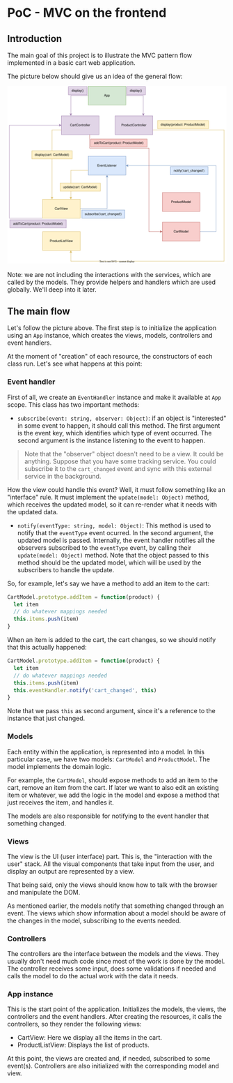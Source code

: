 # PoC - MVC on the frontend

## Introduction

The main goal of this project is to illustrate the MVC pattern flow implemented in
a basic cart web application.

The picture below should give us an idea of the general
flow:

![Application flow](./MVC-PoC.drawio.svg)

Note: we are not including the interactions with the services, which are called by the
models. They provide helpers and handlers which are used globally. We'll deep into it later.

## The main flow

Let's follow the picture above. The first step is to initialize the application using an `App`
instance, which creates the views, models, controllers and event handlers.

At the moment of "creation" of each resource, the constructors of each class run.
Let's see what happens at this point:

### Event handler

First of all, we create an `EventHandler` instance and make it available at `App` scope.
This class has two important methods:

- `subscribe(event: string, observer: Object)`: if an object is "interested" in some event
to happen, it should call this method. The first argument is the event key, which identifies
which type of event occurred. The second argument is the instance listening to the event
to happen.

> Note that the "observer" object doesn't need to be a view. It could be anything. Suppose
that you have some tracking service. You could subscribe it to the `cart_changed` event
and sync with this external service in the background.

How the view could handle this event? Well, it must follow something like an "interface" rule.
It must implement the `update(model: Object)` method, which receives the updated model, so
it can re-render what it needs with the updated data.

- `notify(eventType: string, model: Object)`: This method is used to notify that the `eventType`
event ocurred. In the second argument, the updated model is passed.
Internally, the event handler notifies all the observers subscribed to the `eventType` event,
by calling their `update(model: Object)` method. Note that the object passed to this method
should be the updated model, which will be used by the subscribers to handle the update.

So, for example, let's say we have a method to add an item to the cart:

```javascript
CartModel.prototype.addItem = function(product) {
  let item
  // do whatever mappings needed
  this.items.push(item)
}
```

When an item is added to the cart, the cart changes, so we should notify that this actually happened:

```javascript
CartModel.prototype.addItem = function(product) {
  let item
  // do whatever mappings needed
  this.items.push(item)
  this.eventHandler.notify('cart_changed', this)
}
```

Note that we pass `this` as second argument, since it's a reference to the instance that just changed.

### Models

Each entity within the application, is represented into a model. In this particular case, we have two
models: `CartModel` and `ProductModel`. The model implements the domain logic.

For example, the `CartModel`, should expose methods to add an item to the cart, remove an item from
the cart. If later we want to also edit an existing item or whatever, we add the logic in the
model and expose a method that just receives the item, and handles it.

The models are also responsible for notifying to the event handler that something changed.

### Views

The view is the UI (user interface) part. This is, the "interaction with the user" stack. All the
visual components that take input from the user, and display an output are represented by a view.

That being said, only the views should know how to talk with the browser and manipulate the DOM.

As mentioned earlier, the models notify that something changed through an event. The views which
show information about a model should be aware of the changes in the model, subscribing to
the events needed.

### Controllers

The controllers are the interface between the models and the views. They usually don't need much code
since most of the work is done by the model. The controller receives some input, does some validations
if needed and calls the model to do the actual work with the data it needs.

### App instance

This is the start point of the application. Initializes the models, the views, the controllers and
the event handlers.
After creating the resources, it calls the controllers, so they render the following views:

- CartView: Here we display all the items in the cart.
- ProductListView: Displays the list of products.

At this point, the views are created and, if needed, subscribed to some event(s). Controllers are also
initialized with the corresponding model and view.
